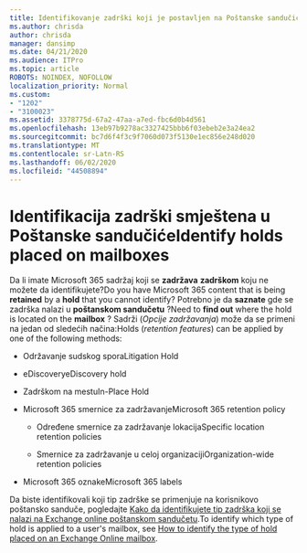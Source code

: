 ```yaml
---
title: Identifikovanje zadrški koji je postavljen na Poštanske sandučiće
ms.author: chrisda
author: chrisda
manager: dansimp
ms.date: 04/21/2020
ms.audience: ITPro
ms.topic: article
ROBOTS: NOINDEX, NOFOLLOW
localization_priority: Normal
ms.custom:
- "1202"
- "3100023"
ms.assetid: 3378775d-67a2-47aa-a7ed-fbc6d0b4d561
ms.openlocfilehash: 13eb97b9278ac3327425bbb6f03ebeb2e3a24ea2
ms.sourcegitcommit: bc7d6f4f3c9f7060d073f5130e1ec856e248d020
ms.translationtype: MT
ms.contentlocale: sr-Latn-RS
ms.lasthandoff: 06/02/2020
ms.locfileid: "44508894"
---
```

# <a name="identify-holds-placed-on-mailboxes"></a><span data-ttu-id="dcaab-102">Identifikacija zadrški smještena u Poštanske sandučiće</span><span class="sxs-lookup"><span data-stu-id="dcaab-102">Identify holds placed on mailboxes</span></span>

<span data-ttu-id="dcaab-103">Da li imate Microsoft 365 sadržaj koji se **zadržava** **zadrškom** koju ne možete da identifikujete?</span><span class="sxs-lookup"><span data-stu-id="dcaab-103">Do you have Microsoft 365 content that is being **retained** by a **hold** that you cannot identify?</span></span> <span data-ttu-id="dcaab-104">Potrebno je da **saznate** gde se zadrška nalazi u **poštanskom sandučetu** ?</span><span class="sxs-lookup"><span data-stu-id="dcaab-104">Need to **find out** where the hold is located on the **mailbox** ?</span></span> <span data-ttu-id="dcaab-105">Sadrži (*Opcije zadržavanja*) može da se primeni na jedan od sledećih načina:</span><span class="sxs-lookup"><span data-stu-id="dcaab-105">Holds (*retention features*) can be applied by one of the following methods:</span></span>
  
- <span data-ttu-id="dcaab-106">Održavanje sudskog spora</span><span class="sxs-lookup"><span data-stu-id="dcaab-106">Litigation Hold</span></span>

- <span data-ttu-id="dcaab-107">eDiscovery</span><span class="sxs-lookup"><span data-stu-id="dcaab-107">eDiscovery hold</span></span>

- <span data-ttu-id="dcaab-108">Zadrškom na mestu</span><span class="sxs-lookup"><span data-stu-id="dcaab-108">In-Place Hold</span></span>

- <span data-ttu-id="dcaab-109">Microsoft 365 smernice za zadržavanje</span><span class="sxs-lookup"><span data-stu-id="dcaab-109">Microsoft 365 retention policy</span></span> 

  - <span data-ttu-id="dcaab-110">Određene smernice za zadržavanje lokacija</span><span class="sxs-lookup"><span data-stu-id="dcaab-110">Specific location retention policies</span></span>

  - <span data-ttu-id="dcaab-111">Smernice za zadržavanje u celoj organizaciji</span><span class="sxs-lookup"><span data-stu-id="dcaab-111">Organization-wide retention policies</span></span>

- <span data-ttu-id="dcaab-112">Microsoft 365 oznake</span><span class="sxs-lookup"><span data-stu-id="dcaab-112">Microsoft 365 labels</span></span>

<span data-ttu-id="dcaab-113">Da biste identifikovali koji tip zadrške se primenjuje na korisnikovo poštansko sanduče, pogledajte [Kako da identifikujete tip zadrška koji se nalazi na Exchange online poštanskom sandučetu](https://docs.microsoft.com/microsoft-365/compliance/identify-a-hold-on-an-exchange-online-mailbox).</span><span class="sxs-lookup"><span data-stu-id="dcaab-113">To identify which type of hold is applied to a user's mailbox, see [How to identify the type of hold placed on an Exchange Online mailbox](https://docs.microsoft.com/microsoft-365/compliance/identify-a-hold-on-an-exchange-online-mailbox).</span></span>
